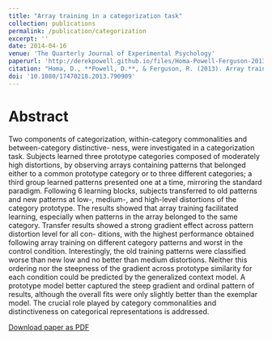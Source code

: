 ```yaml
---
title: "Array training in a categorization task"
collection: publications
permalink: /publication/categorization
excerpt: ''
date: 2014-04-16
venue: 'The Quarterly Journal of Experimental Psychology'
paperurl: 'http://derekpowell.github.io/files/Homa-Powell-Ferguson-2013.pdf'
citation: "Homa, D., **Powell, D.**, & Ferguson, R. (2013). Array training in a categorization task. *The Quarterly Journal of Experimental Psychology*, *67*(1), 45-59."
doi: '10.1080/17470218.2013.790909'
---
```


# Abstract

Two components of categorization, within-category commonalities and between-category distinctive- ness, were investigated in a categorization task. Subjects learned three prototype categories composed of moderately high distortions, by observing arrays containing patterns that belonged either to a common prototype category or to three different categories; a third group learned patterns presented one at a time, mirroring the standard paradigm. Following 6 learning blocks, subjects transferred to old patterns and new patterns at low-, medium-, and high-level distortions of the category prototype. The results showed that array training facilitated learning, especially when patterns in the array belonged to the same category. Transfer results showed a strong gradient effect across pattern distortion level for all con- ditions, with the highest performance obtained following array training on different category patterns and worst in the control condition. Interestingly, the old training patterns were classified worse than new low and no better than medium distortions. Neither this ordering nor the steepness of the gradient across prototype similarity for each condition could be predicted by the generalized context model. A prototype model better captured the steep gradient and ordinal pattern of results, although the overall fits were only slightly better than the exemplar model. The crucial role played by category commonalities and distinctiveness on categorical representations is addressed.

[Download paper as PDF](http://derekpowell.github.io/files/Homa-Powell-Ferguson-2013.pdf)
